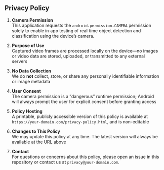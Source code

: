 ## Privacy Policy

1. **Camera Permission**  
   This application requests the `android.permission.CAMERA` permission solely to enable in‑app testing of real‑time object detection and classification using the device’s camera.

2. **Purpose of Use**  
   Captured video frames are processed locally on the device—no images or video data are stored, uploaded, or transmitted to any external servers 

3. **No Data Collection**  
   We do **not** collect, store, or share any personally identifiable information or image metadata

4. **User Consent**  
   The camera permission is a “dangerous” runtime permission; Android will always prompt the user for explicit consent before granting access

5. **Policy Hosting**  
   A printable, publicly accessible version of this policy is available at `https://your-domain.com/privacy-policy.html`, and is non-editable

6. **Changes to This Policy**  
   We may update this policy at any time. The latest version will always be available at the URL above 

7. **Contact**  
   For questions or concerns about this policy, please open an issue in this repository or contact us at `privacy@your-domain.com`. 
